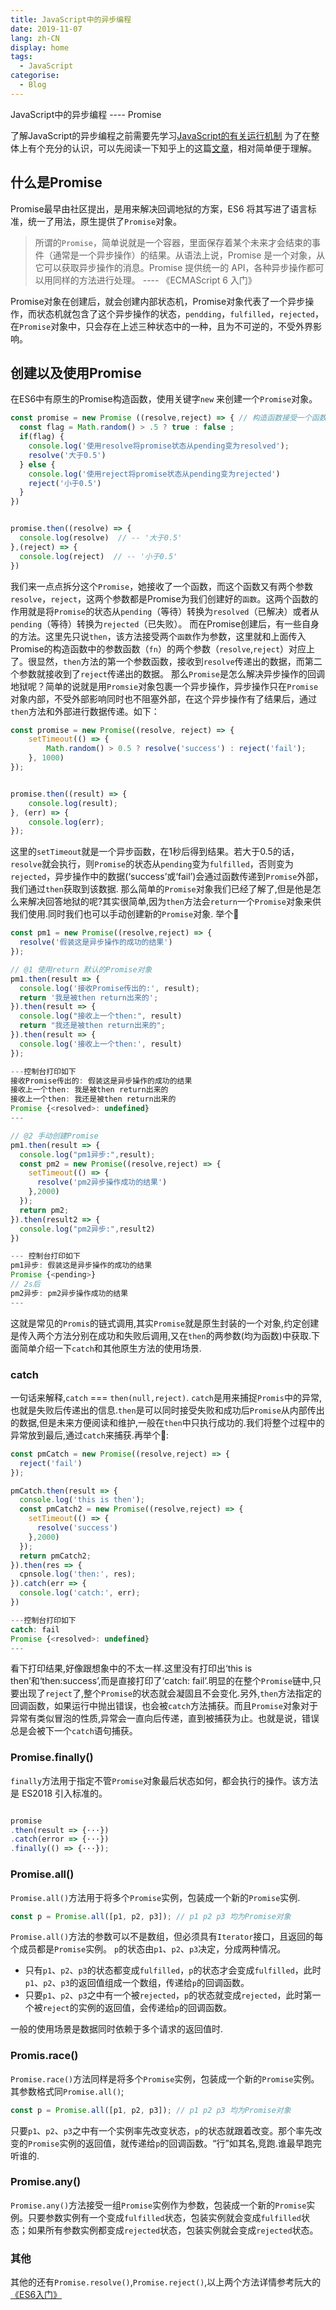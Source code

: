 ```yaml
---
title: JavaScript中的异步编程
date: 2019-11-07
lang: zh-CN
display: home
tags:
  - JavaScript
categorise:
  - Blog
---
```


JavaScript中的异步编程 ---- Promise

<!-- more -->

  了解JavaScript的异步编程之前需要先学习[JavaScript的有关运行机制](http://www.webhbz.com/Pages/eventloop.html)
为了在整体上有个充分的认识，可以先阅读一下知乎上的这篇[文章](https://zhuanlan.zhihu.com/p/66593213)，相对简单便于理解。

## 什么是Promise

  Promise最早由社区提出，是用来解决回调地狱的方案，ES6 将其写进了语言标准，统一了用法，原生提供了`Promise`对象。
> 所谓的`Promise`，简单说就是一个容器，里面保存着某个未来才会结束的事件（通常是一个异步操作）的结果。从语法上说，Promise 是一个对象，从它可以获取异步操作的消息。Promise 提供统一的 API，各种异步操作都可以用同样的方法进行处理。   ---- 《ECMAScript 6 入门》

Promise对象在创建后，就会创建内部状态机，Promise对象代表了一个异步操作，而状态机就包含了这个异步操作的状态，`pendding`，`fulfilled`，`rejected`，
在`Promise`对象中，只会存在上述三种状态中的一种，且为不可逆的，不受外界影响。

## 创建以及使用Promise
在ES6中有原生的Promise构造函数，使用关键字`new` 来创建一个`Promise`对象。

```JavaScript
const promise = new Promise ((resolve,reject) => { // 构造函数接受一个函数为参数，将这个参数暂名为'fn' ，'fn'又接受两个参数，且均为函数
  const flag = Math.random() > .5 ? true : false ;
  if(flag) {
    console.log('使用resolve将promise状态从pending变为resolved');
    resolve('大于0.5')
  } else {
    console.log('使用reject将promise状态从pending变为rejected')
    reject('小于0.5')
  }
})


promise.then((resolve) => {
  console.log(resolve)  // -- '大于0.5'
},(reject) => {
  console.log(reject)  // -- '小于0.5'
})

```
我们来一点点拆分这个`Promise`，她接收了一个函数，而这个函数又有两个参数`resolve`，`reject`，这两个参数都是Promise为我们创建好的`函数`。这两个函数的作用就是将`Promise`的状态从`pending`（等待）转换为`resolved`（已解决）或者从`pending`（等待）转换为`rejected`（已失败）。
而在Promise创建后，有一些自身的方法。这里先只说`then`，该方法接受两个`函数`作为参数，这里就和上面传入Promise的构造函数中的参数函数（`fn`）的两个参数（`resolve`,`reject`）对应上了。很显然，`then`方法的第一个参数函数，接收到`resolve`传递出的数据，而第二个参数就接收到了`reject`传递出的数据。
那么`Promise`是怎么解决异步操作的回调地狱呢？简单的说就是用`Promsie`对象包裹一个异步操作，异步操作只在`Promise`对象内部，不受外部影响同时也不阻塞外部，在这个异步操作有了结果后，通过`then`方法和外部进行数据传递。如下：

```JavaScript
const promise = new Promise((resolve, reject) => {
    setTimeout(() => {
        Math.random() > 0.5 ? resolve('success') : reject('fail');
    }, 1000)
});


promise.then((result) => {
    console.log(result);
}, (err) => {
    console.log(err);
});

```
这里的`setTimeout`就是一个异步函数，在1秒后得到结果。若大于0.5的话，`resolve`就会执行，则`Promise`的状态从`pending`变为`fulfilled`，否则变为`rejected`，异步操作中的数据(‘success’或‘fail’)会通过函数传递到`Promise`外部，我们通过`then`获取到该数据.
那么简单的`Promise`对象我们已经了解了,但是他是怎么来解决回答地狱的呢?其实很简单,因为`then`方法会`return`一个`Promise`对象来供我们使用.同时我们也可以手动创建新的`Promise`对象.
举个🌰

```js
const pm1 = new Promise((resolve,reject) => {
  resolve('假装这是异步操作的成功的结果')
});

// @1 使用return 默认的Promise对象
pm1.then(result => {
  console.log('接收Promise传出的:', result);
  return '我是被then return出来的';
}).then(result => {
  console.log("接收上一个then:", result)
  return "我还是被then return出来的";
}).then(result => {
  console.log('接收上一个then:', result)
});

---控制台打印如下
接收Promise传出的: 假装这是异步操作的成功的结果
接收上一个then: 我是被then return出来的
接收上一个then: 我还是被then return出来的
Promise {<resolved>: undefined}
---

// @2 手动创建Promise
pm1.then(result => {
  console.log("pm1异步:",result);
  const pm2 = new Promise((resolve,reject) => {
    setTimeout(() => {
      resolve('pm2异步操作成功的结果')
    },2000)
  });
  return pm2;
}).then(result2 => {
  console.log("pm2异步:",result2)
})

--- 控制台打印如下
pm1异步: 假装这是异步操作的成功的结果
Promise {<pending>}
// 2s后
pm2异步: pm2异步操作成功的结果
---
```
这就是常见的`Promis`的链式调用,其实`Promise`就是原生封装的一个对象,约定创建是传入两个方法分别在成功和失败后调用,又在`then`的两参数(均为函数)中获取.下面简单介绍一下`catch`和其他原生方法的使用场景.

### catch
一句话来解释,`catch` === `then(null,reject)`.
`catch`是用来捕捉`Promis`中的异常,也就是失败后传递出的信息.`then`是可以同时接受失败和成功后`Promise`从内部传出的数据,但是未来方便阅读和维护,一般在`then`中只执行成功的.我们将整个过程中的异常放到最后,通过`catch`来捕获.再举个🌰:

```js
const pmCatch = new Promise((resolve,reject) => {
  reject('fail')
});

pmCatch.then(result => {
  console.log('this is then');
  const pmCatch2 = new Promise((resolve,reject) => {
    setTimeout(() => {
      resolve('success')
    },2000)
  });
  return pmCatch2;
}).then(res => {
  cpnsole.log('then:', res);
}).catch(err => {
  console.log('catch:', err);
})

---控制台打印如下
catch: fail
Promise {<resolved>: undefined}
---

```
看下打印结果,好像跟想象中的不太一样.这里没有打印出‘this is then’和‘then:success’,而是直接打印了‘catch: fail’.明显的在整个`Promise`链中,只要出现了`reject`了,整个`Promise`的状态就会凝固且不会变化.另外,`then`方法指定的回调函数，如果运行中抛出错误，也会被`catch`方法捕获。而且`Promise`对象对于异常有类似冒泡的性质,异常会一直向后传递，直到被捕获为止。也就是说，错误总是会被下一个`catch`语句捕获。

### Promise.finally()
`finally`方法用于指定不管`Promise`对象最后状态如何，都会执行的操作。该方法是 ES2018 引入标准的。
```js

promise
.then(result => {···})
.catch(error => {···})
.finally(() => {···});

```


### Promise.all()
`Promise.all()`方法用于将多个`Promise`实例，包装成一个新的`Promise`实例.
```js
const p = Promise.all([p1, p2, p3]); // p1 p2 p3 均为Promise对象
```
`Promise.all()`方法的参数可以不是数组，但必须具有`Iterator`接口，且返回的每个成员都是`Promise`实例。
`p`的状态由`p1`、`p2`、`p3`决定，分成两种情况。
- 只有`p1`、`p2`、`p3`的状态都变成`fulfilled`，`p`的状态才会变成`fulfilled`，此时`p1`、`p2`、`p3`的返回值组成一个数组，传递给`p`的回调函数。
- 只要`p1`、`p2`、`p3`之中有一个被`rejected`，`p`的状态就变成`rejected`，此时第一个被`reject`的实例的返回值，会传递给`p`的回调函数。

一般的使用场景是数据同时依赖于多个请求的返回值时.


### Promis.race()
`Promise.race()`方法同样是将多个`Promise`实例，包装成一个新的`Promise`实例。其参数格式同`Promise.all()`;
```js
const p = Promise.all([p1, p2, p3]); // p1 p2 p3 均为Promise对象
```
只要`p1`、`p2`、`p3`之中有一个实例率先改变状态，`p`的状态就跟着改变。那个率先改变的`Promise`实例的返回值，就传递给`p`的回调函数。“行”如其名,竞跑.谁最早跑完听谁的.

### Promise.any()
`Promise.any()`方法接受一组`Promise`实例作为参数，包装成一个新的`Promise`实例。只要参数实例有一个变成`fulfilled`状态，包装实例就会变成`fulfilled`状态；如果所有参数实例都变成`rejected`状态，包装实例就会变成`rejected`状态。

### 其他
其他的还有`Promise.resolve()`,`Promise.reject()`,以上两个方法详情参考阮大的[《ES6入门》](http://es6.ruanyifeng.com/#docs/promise#Promise-resolve)
